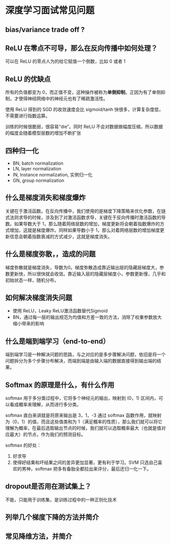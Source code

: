 # 深度学习面试常见问题





## bias/variance trade off ?

## ReLU 在零点不可导，那么在反向传播中如何处理？

可以在 ReLU 的零点人为的给它赋值一个倒数，比如 0 或者 1

## ReLU 的优缺点

所有的负值都变为 0，而正值不变，这种操作被称为**单侧抑制**。正因为有了单侧抑制，才使得神经网络中的神经元也有了稀疏激活性。

使用 ReLU 得到的 SGD 的收敛速度会比 sigmoid/tanh 快很多，计算复杂度低，不需要进行指数运算。

训练的时候很脆弱，很容易“die”。同时 ReLU 不会对数据做幅度压缩，所以数据的幅度会随着模型层数的增加不断扩张

## 四种归一化

- BN, batch normalization
- LN, layer normalization
- IN, Instance normalization, 实例归一化
- GN, group normalization

## 什么是梯度消失和梯度爆炸

关键在于激活函数。在反向传播中，我们使用的是梯度下降策略来优化参数，在链式法则求导的时候，涉及到了对激活函数求导，关键在于反向传播时激活函数的导数。如果导数大于 1，那么随着网络层数的增加，梯度更新将会朝着指数爆炸的方式增加，这就是梯度爆炸。同样如果导数小于 1，那么对着网络层数的增加梯度更新信息会朝着指数衰减的方式减少，这就是梯度消失。

## 什么是梯度弥散，，造成的问题

梯度弥散就是梯度消失，导数为0。梯度弥散造成靠近输出层的隐藏层梯度大，参数更新快，所以很快就会收敛。靠近输入层的隐藏层梯度小，参数更新慢，几乎和初始状态一样，随机分布。

## 如何解决梯度消失问题

- 使用 ReLU，Leaky ReLU激活函数替代Sigmoid
- BN，通过每一层的输出规范为均值和方差一致的方法，消除了权重参数放大缩小带来的影响

## 什么是端到端学习（end-to-end）

端到端学习是一种解决问题的思路，与之对应的是多步骤解决问题，依旧是将一个问题拆分为多个步骤分布解决，而端到端是由输入端的数据直接得到输出端的结果。

## Softmax 的原理是什么，有什么作用

softmax 用于多分类过程中，它将多个神经元的输出，映射到 $(0，1)$ 区间内，可以看成概率来理解，从而进行多分类。

softmax 直白来讲就是将原来输出是 3，1，-3 通过 softmax 函数作用，就映射为（0，1）的值，而且这些值类和为 1（满足概率的性质），那么我们就可以将它理解为概率，在最后选取输出节点的时候，我们就可以选取概率最大（也就是值对应最大）的节点，作为我们的预测目标。

softmax 的好处：

1. 好求导
2. 使得好结果和坏结果之间的差异更加显著，更有利于学习。SVM 只选自己喜欢的男神，softmax 把多有备胎全都拉出来评分，最后还归一化一下。

## dropout是否用在测试集上？

不能，只能用于训练集，是训练过程中的一种正则化技术

## 列举几个梯度下降的方法并简介

## 常见降维方法，并简介
